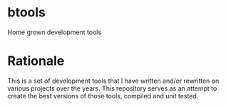 # btools
Home grown development tools

# Rationale
This is a set of development tools that I have written and/or rewritten on various projects over the years.
This repository serves as an attempt to create the best versions of those tools, compiled and unit tested.
